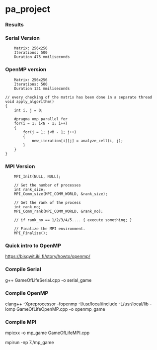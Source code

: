 # pa_project

### Results

### Serial Version
        Matrix: 256x256
        Iterations: 500
        Duration 475 mmiliseconds

### OpenMP version
        Matrix: 256x256
        Iterations: 500
        Duration 131 mmiliseconds

```
// every checking of the matrix has been done in a separate thread
void apply_algorithm()
{
    int i, j = 0;

    #pragma omp parallel for
    for(i = 1; i<N - 1; i++)
    {
        for(j = 1; j<M - 1; j++)
        {
            new_iteration[i][j] = analyze_cell(i, j);
        }
    }
}
```

### MPI Version

```
    MPI_Init(NULL, NULL);

    // Get the number of processes
    int rank_size;
    MPI_Comm_size(MPI_COMM_WORLD, &rank_size);

    // Get the rank of the process
    int rank_no;
    MPI_Comm_rank(MPI_COMM_WORLD, &rank_no);

    // if rank_no == 1/2/3/4/5.... { execute something; }
    
    // Finalize the MPI environment.
    MPI_Finalize();

```

### Quick intro to OpenMP
https://bisqwit.iki.fi/story/howto/openmp/

### Compile Serial 
g++ GameOfLifeSerial.cpp -o serial_game

### Compile OpenMP
 clang++ -Xpreprocessor -fopenmp -I/usr/local/include -L/usr/local/lib -lomp  GameOfLifeOpenMP.cpp -o openmp_game
 
 ### Compile MPI
mpicxx -o mp_game GameOfLifeMPI.cpp

mpirun -np 7./mp_game

